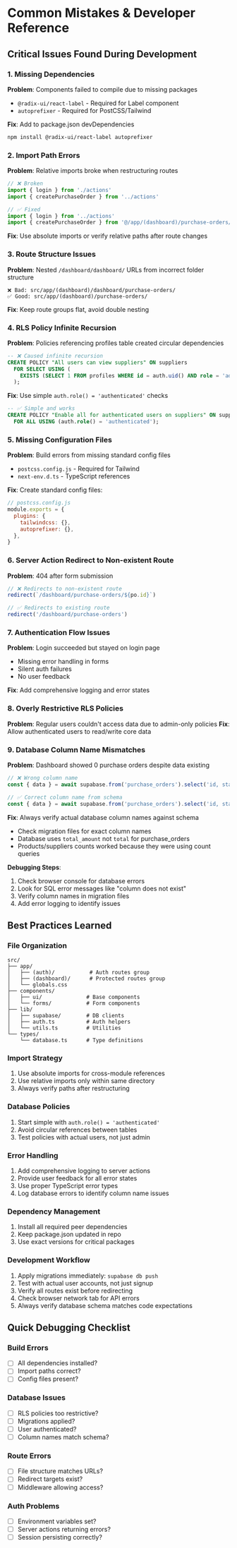 # Common Mistakes & Developer Reference

## Critical Issues Found During Development

### 1. Missing Dependencies
**Problem**: Components failed to compile due to missing packages
- `@radix-ui/react-label` - Required for Label component
- `autoprefixer` - Required for PostCSS/Tailwind

**Fix**: Add to package.json devDependencies
```bash
npm install @radix-ui/react-label autoprefixer
```

### 2. Import Path Errors
**Problem**: Relative imports broke when restructuring routes
```typescript
// ❌ Broken
import { login } from './actions'
import { createPurchaseOrder } from '../actions'

// ✅ Fixed  
import { login } from '../actions'
import { createPurchaseOrder } from '@/app/(dashboard)/purchase-orders/actions'
```

**Fix**: Use absolute imports or verify relative paths after route changes

### 3. Route Structure Issues
**Problem**: Nested `/dashboard/dashboard/` URLs from incorrect folder structure
```
❌ Bad: src/app/(dashboard)/dashboard/purchase-orders/
✅ Good: src/app/(dashboard)/purchase-orders/
```

**Fix**: Keep route groups flat, avoid double nesting

### 4. RLS Policy Infinite Recursion
**Problem**: Policies referencing profiles table created circular dependencies
```sql
-- ❌ Caused infinite recursion
CREATE POLICY "All users can view suppliers" ON suppliers
  FOR SELECT USING (
    EXISTS (SELECT 1 FROM profiles WHERE id = auth.uid() AND role = 'admin')
  );
```

**Fix**: Use simple `auth.role() = 'authenticated'` checks
```sql
-- ✅ Simple and works
CREATE POLICY "Enable all for authenticated users on suppliers" ON suppliers
  FOR ALL USING (auth.role() = 'authenticated');
```

### 5. Missing Configuration Files
**Problem**: Build errors from missing standard config files
- `postcss.config.js` - Required for Tailwind
- `next-env.d.ts` - TypeScript references

**Fix**: Create standard config files:
```javascript
// postcss.config.js
module.exports = {
  plugins: {
    tailwindcss: {},
    autoprefixer: {},
  },
}
```

### 6. Server Action Redirect to Non-existent Route
**Problem**: 404 after form submission
```typescript
// ❌ Redirects to non-existent route
redirect(`/dashboard/purchase-orders/${po.id}`)

// ✅ Redirects to existing route
redirect('/dashboard/purchase-orders')
```

### 7. Authentication Flow Issues
**Problem**: Login succeeded but stayed on login page
- Missing error handling in forms
- Silent auth failures
- No user feedback

**Fix**: Add comprehensive logging and error states

### 8. Overly Restrictive RLS Policies
**Problem**: Regular users couldn't access data due to admin-only policies
**Fix**: Allow authenticated users to read/write core data

### 9. Database Column Name Mismatches
**Problem**: Dashboard showed 0 purchase orders despite data existing
```typescript
// ❌ Wrong column name
const { data } = await supabase.from('purchase_orders').select('id, status, total')

// ✅ Correct column name from schema
const { data } = await supabase.from('purchase_orders').select('id, status, total_amount')
```

**Fix**: Always verify actual database column names against schema
- Check migration files for exact column names
- Database uses `total_amount` not `total` for purchase_orders
- Products/suppliers counts worked because they were using count queries

**Debugging Steps**:
1. Check browser console for database errors
2. Look for SQL error messages like "column does not exist"
3. Verify column names in migration files
4. Add error logging to identify issues

## Best Practices Learned

### File Organization
```
src/
├── app/
│   ├── (auth)/           # Auth routes group
│   ├── (dashboard)/      # Protected routes group  
│   └── globals.css
├── components/
│   ├── ui/              # Base components
│   └── forms/           # Form components
├── lib/
│   ├── supabase/        # DB clients
│   ├── auth.ts          # Auth helpers
│   └── utils.ts         # Utilities
└── types/
    └── database.ts      # Type definitions
```

### Import Strategy
1. Use absolute imports for cross-module references
2. Use relative imports only within same directory
3. Always verify paths after restructuring

### Database Policies
1. Start simple with `auth.role() = 'authenticated'`
2. Avoid circular references between tables
3. Test policies with actual users, not just admin

### Error Handling
1. Add comprehensive logging to server actions
2. Provide user feedback for all error states
3. Use proper TypeScript error types
4. Log database errors to identify column name issues

### Dependency Management
1. Install all required peer dependencies
2. Keep package.json updated in repo
3. Use exact versions for critical packages

### Development Workflow
1. Apply migrations immediately: `supabase db push`
2. Test with actual user accounts, not just signup
3. Verify all routes exist before redirecting
4. Check browser network tab for API errors
5. Always verify database schema matches code expectations

## Quick Debugging Checklist

### Build Errors
- [ ] All dependencies installed?
- [ ] Import paths correct?
- [ ] Config files present?

### Database Issues  
- [ ] RLS policies too restrictive?
- [ ] Migrations applied?
- [ ] User authenticated?
- [ ] Column names match schema?

### Route Errors
- [ ] File structure matches URLs?
- [ ] Redirect targets exist?
- [ ] Middleware allowing access?

### Auth Problems
- [ ] Environment variables set?
- [ ] Server actions returning errors?
- [ ] Session persisting correctly?
